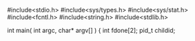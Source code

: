 #include<stdio.h>
#include<sys/types.h>
#include<sys/stat.h>
#include<fcntl.h>
#include<string.h>
#include<stdlib.h>
 
int main( int argc, char* argv[] ) 
{
    int fdone[2];
    pid_t childid;
